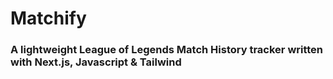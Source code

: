 # Matchify

### A lightweight League of Legends Match History tracker written with Next.js, Javascript & Tailwind
